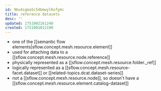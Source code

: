 ```yaml
---
id: 9bu4sgma5c54bmwyl6ofg4c
title: reference datasets
desc: ''
updated: 1751002161240
created: 1751001012190
---
```


- one of the [[semantic flow elements|sflow.concept.mesh.resource.element]]
- used for attaching data to a [[sflow.concept.mesh.resource.node.reference]]
- physically represented as a [[sflow.concept.mesh.resource.folder._ref]]
- logically represented as a [[sflow.concept.mesh.resource-facet.dataset]] or [[related-topics.dcat.dataset-series]]
- not a [[sflow.concept.mesh.resource.node]], so doesn't have a [[sflow.concept.mesh.resource.element.catalog-dataset]]
